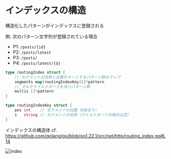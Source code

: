 # インデックスの構造

<div flex="~ col" box-border app-content-container>

構造化したパターンがインデックスに登録される

<div grid="~ cols-2 gap-4" h-full overflow-hidden>

<div text-sm h-full overflow-hidden class="paragraph-m-0">

例. 次のパターン文字列が登録されている場合

<div text-xs>

- P1: `/posts/{id}`
- P2: `/posts/latest`
- P3: `/posts/`
- P4: `/posts/latest/{$}`

</div>

```go {all}{maxHeight:'215px'}
type routingIndex struct {
    // セグメントの名称と位置をキーとするパターン群のマップ
    segments map[routingIndexKey][]*pattern
    // マルチワイルドカードを持つパターン群
    multis []*pattern
}

type routingIndexKey struct {
    pos int    // セグメントの位置（0始まり）
    s   string // セグメントの名称（ワイルドカードの場合は空）
}
```

<div text-2xs>

インデックスの構造体 cf. https://github.com/golang/go/blob/go1.22.1/src/net/http/routing_index.go#L14

</div>

</div>

<div h-full overflow-hidden>
<img alt="index" src="https://lh3.googleusercontent.com/d/1uMxM-co-ipPgK8eKdmpcbZw8JwxJwSu-" mx-auto object-contain h-full w-full />
</div>

</div>
</div>
